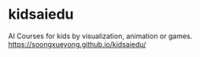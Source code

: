 # kidsaiedu
AI Courses for kids by visualization, animation or games.
https://soongxueyong.github.io/kidsaiedu/
